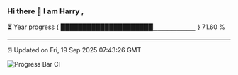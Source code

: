 ### Hi there 👋 I am Harry , 

⏳ Year progress { █████████████████████▁▁▁▁▁▁▁▁▁ } 71.60 %

---

⏰ Updated on Fri, 19 Sep 2025 07:43:26 GMT

![Progress Bar CI](https://github.com/duykhang68/duykhang68/workflows/Progress%20Bar%20CI/badge.svg)
